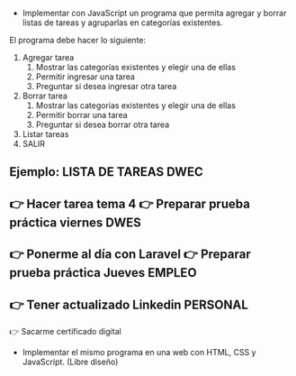 - Implementar con JavaScript un programa que permita agregar y borrar listas de tareas 
y agruparlas en categorías existentes.

El programa debe hacer lo siguiente:

1. Agregar tarea
    1. Mostrar las categorías existentes y elegir una de ellas
    2. Permitir ingresar una tarea
    3. Preguntar si desea ingresar otra tarea
2. Borrar tarea 
    1. Mostrar las categorías existentes y elegir una de ellas
    2. Permitir borrar una tarea
    3. Preguntar si desea borrar otra tarea
3. Listar tareas
4. SALIR

Ejemplo:
LISTA DE TAREAS
DWEC
----------------------
👉 Hacer tarea tema 4
👉 Preparar prueba práctica viernes
DWES
----------------------
👉 Ponerme al día con Laravel
👉 Preparar prueba práctica Jueves
EMPLEO
----------------------
👉 Tener actualizado Linkedin
PERSONAL
----------------------
👉 Sacarme certificado digital
- Implementar el mismo programa en una web con HTML, CSS y JavaScript. 
(Libre diseño)
